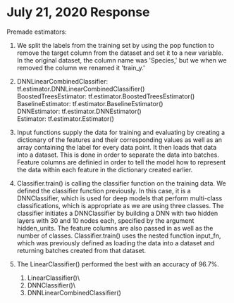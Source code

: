 # July 21, 2020 Response

Premade estimators:

1. We split the labels from the training set by using the pop function to remove the target column from the dataset and set it to a new variable. In the original dataset, the column name was 'Species,' but we when we removed the column we renamed it 'train_y.'

2. DNNLinearCombinedClassifier: tf.estimator.DNNLinearCombinedClassifier()\
   BoostedTreesEstimator: tf.estimator.BoostedTreesEstimator()\
   BaselineEstimator: tf.estimator.BaselineEstimator()\
   DNNEstimator: tf.estimator.DNNEstimator()\
   Estimator: tf.estimator.Estimator()
   
3. Input functions supply the data for training and evaluating by creating a dictionary of the features and their corresponding values as well as an array containing the label for every data point. It then loads that data into a dataset. This is done in order to separate the data into batches. Feature columns are definied in order to tell the model how to represent the data within each feature in the dictionary created earlier. 

4. Classifier.train() is calling the classifier function on the training data. We defined the classifier function previously. In this case, it is a DNNClassifier, which is used for deep models that perform multi-class classifications, which is appropriate as we are using three classes. The classifier initiates a DNNClassifier by building a DNN with two hidden layers with 30 and 10 nodes each, specified by the argument hidden_units. The feature columns are also passed in as well as the number of classes. Classifier.train() uses the nested function input_fn, which was previously defined as loading the data into a dataset and returning batches created from that dataset.

5. The LinearClassifier() performed the best with an accuracy of 96.7%.

   1. LinearClassifier()\ 
   2. DNNClassifier()\ 
   3. DNNLinearCombinedClassifier()

